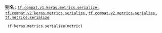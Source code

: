 **别名** : [ `tf.compat.v1.keras.metrics.serialize` ](/api_docs/python/tf/keras/metrics/serialize), [ `tf.compat.v2.keras.metrics.serialize` ](/api_docs/python/tf/keras/metrics/serialize), [ `tf.compat.v2.metrics.serialize` ](/api_docs/python/tf/keras/metrics/serialize), [ `tf.metrics.serialize` ](/api_docs/python/tf/keras/metrics/serialize)

```
 tf.keras.metrics.serialize(metric)
 
```

